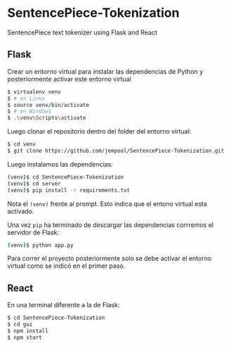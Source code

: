 # SentencePiece-Tokenization
SentencePiece text tokenizer using Flask and React 

## Flask

Crear un entorno virtual para instalar las dependencias de Python y posteriormente activar este entorno virtual

```sh
$ virtualenv venv
$ # en Linux 
$ source venv/bin/activate
$ # en Windows 
$ .\venv\Scripts\activate
```

Luego clonar el repositorio dentro del folder del entorno virtual:

```sh
$ cd venv
$ git clone https://github.com/jempool/SentencePiece-Tokenization.git
```


Luego instalamos las dependencias:

```sh
(venv)$ cd SentencePiece-Tokenization
(venv)$ cd server
(venv)$ pip install -r requirements.txt
```
Nota el `(venv)` frente al prompt. Esto indica que el entono virtual esta activado.

Una vez `pip` ha terminado de descargar las dependencias corrremos el servidor de Flask:
```sh
(venv)$ python app.py
```

Para correr el proyecto posteriormente solo se debe activar el entorno virtual como se indicó en el primer paso.

## React

En una terminal diferente a la de Flask:

```sh
$ cd SentencePiece-Tokenization
$ cd gui
$ npm install
$ npm start
```
